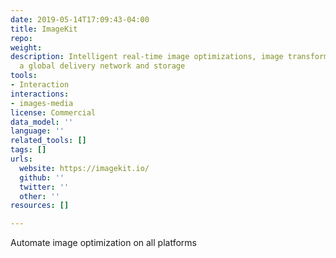 ```yaml
---
date: 2019-05-14T17:09:43-04:00
title: ImageKit
repo: 
weight: 
description: Intelligent real-time image optimizations, image transformations with
  a global delivery network and storage
tools:
- Interaction
interactions:
- images-media
license: Commercial
data_model: ''
language: ''
related_tools: []
tags: []
urls:
  website: https://imagekit.io/
  github: ''
  twitter: ''
  other: ''
resources: []

---
```

Automate image optimization on all platforms
